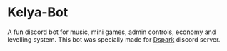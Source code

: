 # Kelya-Bot

A fun discord bot for music, mini games, admin controls, economy and levelling system. This bot was specially made for [Dspark](https://discord.gg/ZTDfhws57e) discord server.
